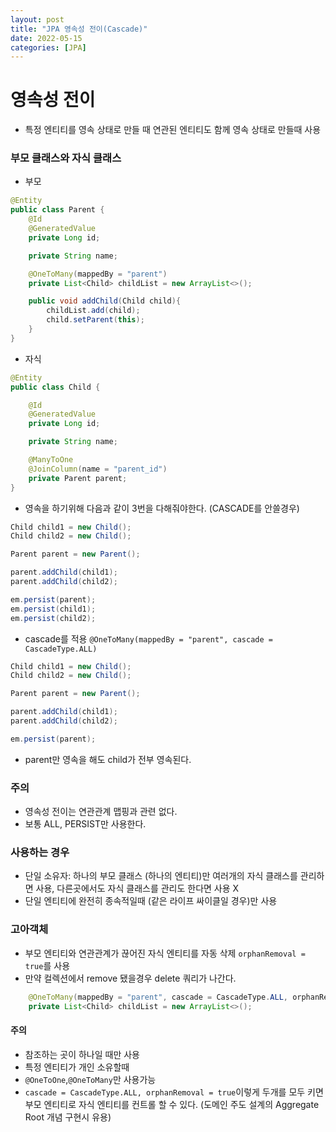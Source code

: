 ```yaml
---
layout: post
title: "JPA 영속성 전이(Cascade)"
date: 2022-05-15
categories: [JPA]
---
```


# 영속성 전이

- 특정 엔티티를 영속 상태로 만들 때 연관된 엔티티도 함께 영속 상태로 만들때 사용

### 부모 클래스와 자식 클래스

- 부모

```java
@Entity
public class Parent {
    @Id
    @GeneratedValue
    private Long id;

    private String name;

    @OneToMany(mappedBy = "parent")
    private List<Child> childList = new ArrayList<>();

    public void addChild(Child child){
        childList.add(child);
        child.setParent(this);
    }
}
```

- 자식

```java
@Entity
public class Child {

    @Id
    @GeneratedValue
    private Long id;

    private String name;

    @ManyToOne
    @JoinColumn(name = "parent_id")
    private Parent parent;
}
```

- 영속을 하기위해 다음과 같이 3번을 다해줘야한다. (CASCADE를 안쓸경우)

```java
Child child1 = new Child();
Child child2 = new Child();

Parent parent = new Parent();

parent.addChild(child1);
parent.addChild(child2);

em.persist(parent);
em.persist(child1);
em.persist(child2);
```

- cascade를 적용 `@OneToMany(mappedBy = "parent", cascade = CascadeType.ALL)`

```java
Child child1 = new Child();
Child child2 = new Child();

Parent parent = new Parent();

parent.addChild(child1);
parent.addChild(child2);

em.persist(parent);

```

- parent만 영속을 해도 child가 전부 영속된다.

### 주의

- 영속성 전이는 연관관계 맵핑과 관련 없다.
- 보통 ALL, PERSIST만 사용한다.

### 사용하는 경우

- 단일 소유자: 하나의 부모 클래스 (하나의 엔티티)만 여러개의 자식 클래스를 관리하면 사용, 다른곳에서도 자식 클래스를 관리도 한다면 사용 X
- 단일 엔티티에 완전히 종속적일때 (같은 라이프 싸이클일 경우)만 사용

### 고아객체

- 부모 엔티티와 연관관계가 끊어진 자식 엔티티를 자동 삭제 `orphanRemoval = true`를 사용
- 만약 컬렉션에서 remove 됐을경우 delete 쿼리가 나간다.

```java
    @OneToMany(mappedBy = "parent", cascade = CascadeType.ALL, orphanRemoval = true)
    private List<Child> childList = new ArrayList<>();
```

#### 주의

- 참조하는 곳이 하나일 때만 사용
- 특정 엔티티가 개인 소유할때
- `@OneToOne`,`@OneToMany`만 사용가능
- `cascade = CascadeType.ALL, orphanRemoval = true`이렇게 두개를 모두 키면 부모 엔티티로 자식 엔티티를 컨트롤 할 수 있다. (도메인 주도 설계의 Aggregate Root 개념 구현시 유용)
